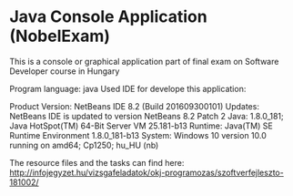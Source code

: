 # Java Console Application (NobelExam)
This is a console or graphical application part of final exam on Software Developer course in Hungary

Program language: java 
Used IDE for develope this application:

Product Version: NetBeans IDE 8.2 (Build 201609300101) 
Updates: NetBeans IDE is updated to version NetBeans 8.2 Patch 2 
Java: 1.8.0_181; Java HotSpot(TM) 64-Bit Server VM 25.181-b13 
Runtime: Java(TM) SE Runtime Environment 1.8.0_181-b13 
System: Windows 10 version 10.0 running on amd64; Cp1250; hu_HU (nb)

The resource files and the tasks can find here: 
http://infojegyzet.hu/vizsgafeladatok/okj-programozas/szoftverfejleszto-181002/ 
